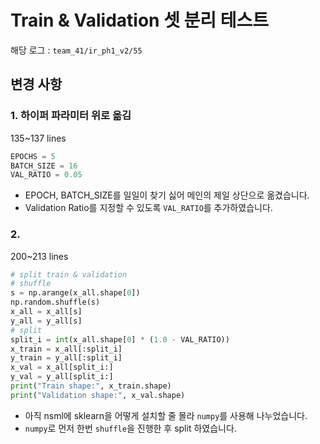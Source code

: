 # Train & Validation 셋 분리 테스트

해당 로그 : `team_41/ir_ph1_v2/55`

## 변경 사항

### 1. 하이퍼 파라미터 위로 옮김

135~137 lines

``` python
EPOCHS = 5
BATCH_SIZE = 16
VAL_RATIO = 0.05
```

* EPOCH, BATCH_SIZE를 일일이 찾기 싫어 메인의 제일 상단으로 옮겼습니다.
* Validation Ratio를 지정할 수 있도록 `VAL_RATIO`를 추가하였습니다.

### 2. 

200~213 lines

``` python
# split train & validation
# shuffle
s = np.arange(x_all.shape[0])
np.random.shuffle(s)
x_all = x_all[s]
y_all = y_all[s]
# split
split_i = int(x_all.shape[0] * (1.0 - VAL_RATIO))
x_train = x_all[:split_i]
y_train = y_all[:split_i]
x_val = x_all[split_i:]
y_val = y_all[split_i:]
print("Train shape:", x_train.shape)
print("Validation shape:", x_val.shape)
```

* 아직 nsml에 sklearn을 어떻게 설치할 줄 몰라 `numpy`를 사용해 나누었습니다.
* `numpy`로 먼저 한번 `shuffle`을 진행한 후 split 하였습니다. 